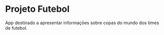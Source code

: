 # Projeto Futebol

App destinado a apresentar informações sobre copas do mundo dos times de futebol.
